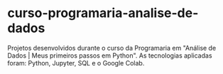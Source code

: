 # curso-programaria-analise-de-dados
Projetos desenvolvidos durante o curso da Programaria em "Análise de Dados | Meus primeiros passos em Python".  As tecnologias aplicadas foram: Python, Jupyter, SQL e o Google Colab.
